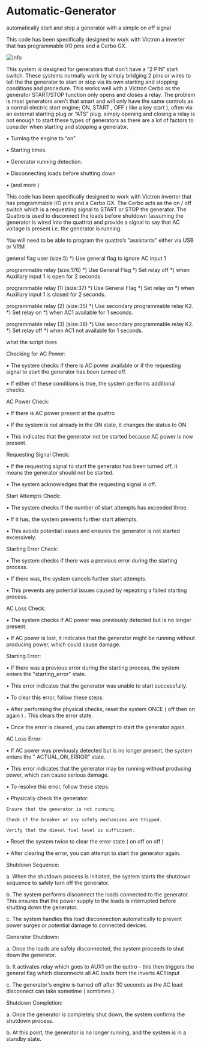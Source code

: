 # Automatic-Generator
automatically start and stop a generator with a simple on off signal

This code has been specifically designed to work with Victron a inverter that has programmable I/O pins and a Cerbo GX.


![info](https://github.com/tumekee/VictronGenerator/assets/20364311/0082b7a7-cda3-472e-838d-efcc58ef6d83)



This system is designed for generators that don’t have a “2 PIN” start switch. These systems normally work by simply bridging 2 pins or wires to tell the the generator to start or stop via its own starting and stopping conditions and procedure. This works well with a Victron Cerbo as the generator START/STOP function only opens and closes a relay.
The problem is most generators aren’t that smart and will only have the same controls as a normal electric start engine; ON, START , OFF ( like a key start ), often via an external starting plug or “ATS” plug.  simply opening and closing a relay is not enough to start these types of generators as there are a lot of factors to consider when starting and stopping a generator.

•	Turning the engine to “on”

•	Starting times.

•	Generator running detection. 

•	Disconnecting loads before shutting down 

•	(and more ) 
 
This code has been specifically designed to work with Victron inverter that has programmable I/O pins and a Cerbo GX.
The Cerbo acts as the on / off switch which is a requesting signal to START or STOP the generator. 
The Quattro is used to disconnect the loads before shutdown (assuming the generator is wired into the quattro) and provide a signal to say that AC voltage is present i.e. the generator is running. 

You will need to be able to program the quattro’s “assistants” either via USB or VRM 


general flag user (size:5)
*)	Use general flag to ignore AC input 1

programmable relay (size:176)
*)	Use General Flag
*)	Set relay off
*)	when Auxiliary input 1 is open for 2 seconds.

programmable relay (1) (size:37)
*)	Use General Flag
*)	Set relay on
*)	when Auxiliary input 1 is closed for 2 seconds.

programmable relay (2) (size:35)
*)	Use secondary programmable relay K2.
*)	Set relay on
*)	when AC1 available for 1 seconds.

programmable relay (3) (size:38)
*)	Use secondary programmable relay K2.
*)	Set relay off
*)	when AC1 not available for 1 seconds.


what the script does 

Checking for AC Power:
 
•	The system checks if there is AC power available or if the requesting signal to start the generator has been turned off.

•	If either of these conditions is true, the system performs additional checks.

AC Power Check:
 
•	If there is AC power present at the quattro

•	If the system is not already in the ON state, it changes the status to ON.

•	This indicates that the generator not be started because AC power is now present.

Requesting Signal Check:

•	If the requesting signal to start the generator has been turned off, it means the generator should not be started.

•	The system acknowledges that the requesting signal is off.

Start Attempts Check:

•	The system checks if the number of start attempts has exceeded three.

•	If it has, the system prevents further start attempts.

•	This avoids potential issues and ensures the generator is not started excessively.

Starting Error Check:

•	The system checks if there was a previous error during the starting process.

•	If there was, the system cancels further start attempts.

•	This prevents any potential issues caused by repeating a failed starting process.

AC Loss Check:

•	The system checks if AC power was previously detected but is no longer present.

•	If AC power is lost, it indicates that the generator might be running without producing power, which could cause damage.

Starting Error:

•	If there was a previous error during the starting process, the system enters the "starting_error" state.

•	This error indicates that the generator was unable to start successfully.

•	To clear this error, follow these steps:

•	After performing the physical checks, reset the system ONCE ( off then on again ) . This clears the error state.

•	Once the error is cleared, you can attempt to start the generator again.

AC Loss Error:

•	If AC power was previously detected but is no longer present, the system enters the " ACTUAL_ON_ERROR” state.

•	This error indicates that the generator may be running without producing power, which can cause serious damage.

•	To resolve this error, follow these steps:

•	Physically check the generator:

	Ensure that the generator is not running.
   
	Check if the breaker or any safety mechanisms are tripped.
   
	Verify that the diesel fuel level is sufficient.
   
•	Reset the system twice to clear the error state ( on off on  off )

•	After clearing the error, you can attempt to start the generator again.




Shutdown Sequence:

a. When the shutdown process is initiated, the system starts the shutdown sequence to safely turn off the generator.

b. The system performs disconnect the loads connected to the generator. This ensures that the power supply to the loads is interrupted before shutting down the generator.

c. The system handles this load disconnection automatically to prevent power surges or potential damage to connected devices.

Generator Shutdown:

a. Once the loads are safely disconnected, the system proceeds to shut down the generator.

b. It activates relay which goes to AUX1 on the quttro - this then triggers the general flag which disconnects all AC loads from the inverts AC1 input  

c. The generator's engine is turned off after 30 seconds as the AC load disconnect can take sometime ( somtimes )

Shutdown Completion:

a. Once the generator is completely shut down, the system confirms the shutdown process.

b. At this point, the generator is no longer running, and the system is in a standby state.
